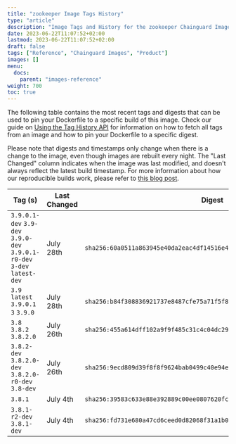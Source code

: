 ```yaml
---
title: "zookeeper Image Tags History"
type: "article"
description: "Image Tags and History for the zookeeper Chainguard Image"
date: 2023-06-22T11:07:52+02:00
lastmod: 2023-06-22T11:07:52+02:00
draft: false
tags: ["Reference", "Chainguard Images", "Product"]
images: []
menu:
  docs:
    parent: "images-reference"
weight: 700
toc: true
---
```


The following table contains the most recent tags and digests that can be used to pin your Dockerfile to a specific build of this image. Check our guide on [Using the Tag History API](/chainguard/chainguard-images/using-the-tag-history-api/) for information on how to fetch all tags from an image and how to pin your Dockerfile to a specific digest.

Please note that digests and timestamps only change when there is a change to the image, even though images are rebuilt every night. The "Last Changed" column indicates when the image was last modified, and doesn't always reflect the latest build timestamp. For more information about how our reproducible builds work, please refer to [this blog post](https://www.chainguard.dev/unchained/reproducing-chainguards-reproducible-image-builds).

| Tag (s)                                                                    | Last Changed | Digest                                                                    |
|----------------------------------------------------------------------------|--------------|---------------------------------------------------------------------------|
|  `3.9.0.1-dev` `3.9-dev` `3.9.0-dev` `3.9.0.1-r0-dev` `3-dev` `latest-dev` | July 28th    | `sha256:60a0511a863945e40da2eac4df14516e47122fbad4a276a599e51cb70b41c040` |
|  `3.9` `latest` `3.9.0.1` `3` `3.9.0`                                      | July 28th    | `sha256:b84f308836921737e8487cfe75a71f5f8ac2beac303143c6f318f13108f58cc6` |
|  `3.8` `3.8.2` `3.8.2.0`                                                   | July 26th    | `sha256:455a614dff102a9f9f485c31c4c04dc29be32f796644b87ab94e21509eba189c` |
|  `3.8.2-dev` `3.8.2.0-dev` `3.8.2.0-r0-dev` `3.8-dev`                      | July 26th    | `sha256:9ecd809d39f8f8f9624bab0499c40e94e1ed6929d73b0efbf20263711b44f32d` |
|  `3.8.1`                                                                   | July 4th     | `sha256:39583c633e88e392889c00ee0807620fc363be8dedfa57c7c7b2c54c2304831b` |
|  `3.8.1-r2-dev` `3.8.1-dev`                                                | July 4th     | `sha256:fd731e680a47cd6ceed0d82068f31a1b06e612314ba142e8785f2ad2351dd12b` |
